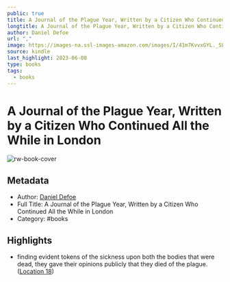 ```yaml
---
public: true
title: A Journal of the Plague Year, Written by a Citizen Who Continued All the While in London
longtitle: A Journal of the Plague Year, Written by a Citizen Who Continued All the While in London
author: Daniel Defoe
url: ","
image: https://images-na.ssl-images-amazon.com/images/I/41m7KvvxGYL._SL200_.jpg
source: kindle
last_highlight: 2023-06-08
type: books
tags:
  - books
---
```

# A Journal of the Plague Year, Written by a Citizen Who Continued All the While in London

![rw-book-cover](https://images-na.ssl-images-amazon.com/images/I/41m7KvvxGYL._SL200_.jpg)

## Metadata
- Author: [Daniel Defoe](Daniel%20Defoe.md)
- Full Title: A Journal of the Plague Year, Written by a Citizen Who Continued All the While in London
- Category: #books

## Highlights
- finding evident tokens of the sickness upon both the bodies that were dead, they gave their opinions publicly that they died of the plague. ([Location 18](https://readwise.io/to_kindle?action=open&asin=B0084B57VO&location=18))
